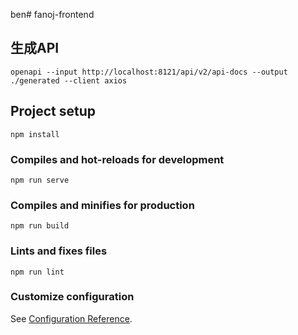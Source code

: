 ben# fanoj-frontend

## 生成API
```shell
openapi --input http://localhost:8121/api/v2/api-docs --output ./generated --client axios
```


## Project setup
```
npm install
```

### Compiles and hot-reloads for development
```
npm run serve
```

### Compiles and minifies for production
```
npm run build
```

### Lints and fixes files
```
npm run lint
```

### Customize configuration
See [Configuration Reference](https://cli.vuejs.org/config/).
